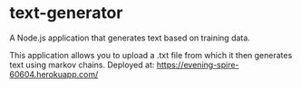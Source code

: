 # text-generator
A Node.js application that generates text based on training data.

This application allows you to upload a .txt file from which it then generates text using markov chains.
Deployed at: https://evening-spire-60604.herokuapp.com/
